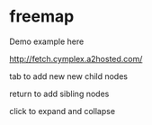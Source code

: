 # freemap

Demo example here

http://fetch.cymplex.a2hosted.com/

tab to add new new child nodes

return to add sibling nodes

click to expand and collapse
